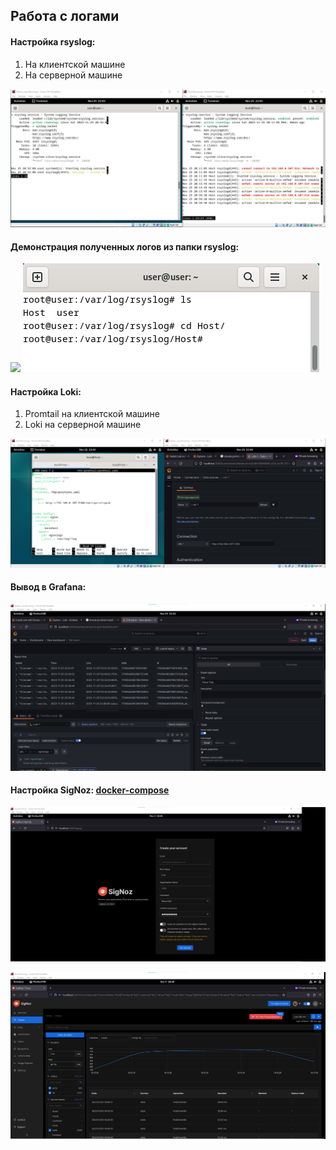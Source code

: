 ## Работа с логами 
#### Настройка rsyslog:
1. На клиентской машине
2. На серверной машине

![](https://github.com/Guestfll/TOIB/blob/main/attachments/Pasted%20image%2020231125210356.png)

#### Демонстрация полученных логов из папки rsyslog:

![](https://github.com/Guestfll/TOIB/blob/main/attachments/Untitled.png)
![](https://github.com/Guestfll/TOIB/blob/main/attachments/Pasted%20image%2020231125210701.png)

#### Настройка Loki:
1. Promtail на клиентской машине
2. Loki на серверной машине

![](https://github.com/Guestfll/TOIB/blob/main/attachments/Pasted%20image%2020231125234105.png)

#### Вывод в Grafana:

![](https://github.com/Guestfll/TOIB/blob/main/attachments/Pasted%20image%2020231125234334.png)


#### Настройка SigNoz: [docker-compose](https://signoz.io/docs/install/docker/#install-signoz-using-docker-compose)

![](https://github.com/Guestfll/TOIB/blob/main/attachments/Pasted%20image%2020231203184553.png)

![](https://github.com/Guestfll/TOIB/blob/main/attachments/Pasted%20image%2020231203184842.png)

